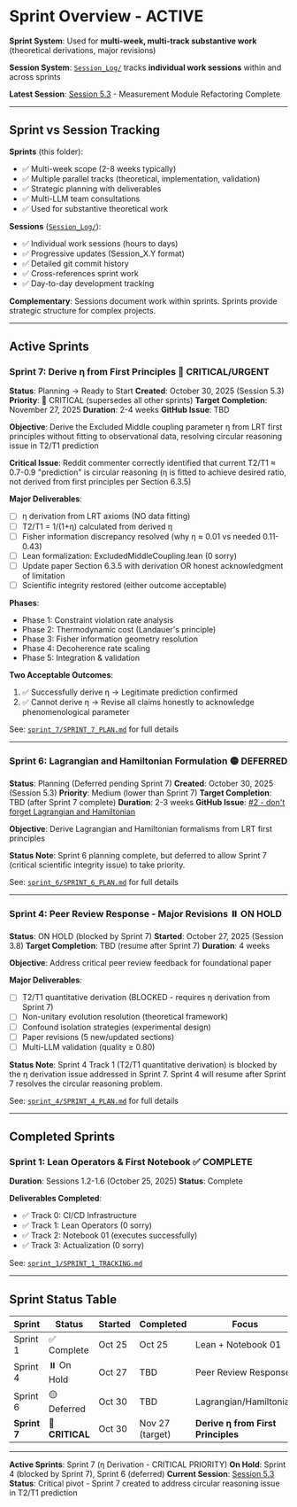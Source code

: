 # Sprint Overview - ACTIVE

**Sprint System**: Used for **multi-week, multi-track substantive work** (theoretical derivations, major revisions)

**Session System**: [`Session_Log/`](../Session_Log/) tracks **individual work sessions** within and across sprints

**Latest Session**: [Session 5.3](../Session_Log/Session_5.3.md) - Measurement Module Refactoring Complete

---

## Sprint vs Session Tracking

**Sprints** (this folder):
- ✅ Multi-week scope (2-8 weeks typically)
- ✅ Multiple parallel tracks (theoretical, implementation, validation)
- ✅ Strategic planning with deliverables
- ✅ Multi-LLM team consultations
- ✅ Used for substantive theoretical work

**Sessions** ([`Session_Log/`](../Session_Log/)):
- ✅ Individual work sessions (hours to days)
- ✅ Progressive updates (Session_X.Y format)
- ✅ Detailed git commit history
- ✅ Cross-references sprint work
- ✅ Day-to-day development tracking

**Complementary**: Sessions document work within sprints. Sprints provide strategic structure for complex projects.

---

## Active Sprints

### Sprint 7: Derive η from First Principles 🔴 **CRITICAL/URGENT**

**Status**: Planning → Ready to Start
**Created**: October 30, 2025 (Session 5.3)
**Priority**: 🔴 CRITICAL (supersedes all other sprints)
**Target Completion**: November 27, 2025
**Duration**: 2-4 weeks
**GitHub Issue**: TBD

**Objective**: Derive the Excluded Middle coupling parameter η from LRT first principles without fitting to observational data, resolving circular reasoning issue in T2/T1 prediction

**Critical Issue**: Reddit commenter correctly identified that current T2/T1 ≈ 0.7-0.9 "prediction" is circular reasoning (η is fitted to achieve desired ratio, not derived from first principles per Section 6.3.5)

**Major Deliverables**:
- [ ] η derivation from LRT axioms (NO data fitting)
- [ ] T2/T1 = 1/(1+η) calculated from derived η
- [ ] Fisher information discrepancy resolved (why η ≈ 0.01 vs needed 0.11-0.43)
- [ ] Lean formalization: ExcludedMiddleCoupling.lean (0 sorry)
- [ ] Update paper Section 6.3.5 with derivation OR honest acknowledgment of limitation
- [ ] Scientific integrity restored (either outcome acceptable)

**Phases**:
- Phase 1: Constraint violation rate analysis
- Phase 2: Thermodynamic cost (Landauer's principle)
- Phase 3: Fisher information geometry resolution
- Phase 4: Decoherence rate scaling
- Phase 5: Integration & validation

**Two Acceptable Outcomes**:
1. ✅ Successfully derive η → Legitimate prediction confirmed
2. ✅ Cannot derive η → Revise all claims honestly to acknowledge phenomenological parameter

See: [`sprint_7/SPRINT_7_PLAN.md`](sprint_7/SPRINT_7_PLAN.md) for full details

---

### Sprint 6: Lagrangian and Hamiltonian Formulation 🟡 **DEFERRED**

**Status**: Planning (Deferred pending Sprint 7)
**Created**: October 30, 2025 (Session 5.3)
**Priority**: Medium (lower than Sprint 7)
**Target Completion**: TBD (after Sprint 7 complete)
**Duration**: 2-3 weeks
**GitHub Issue**: [#2 - don't forget Lagrangian and Hamiltonian](https://github.com/jdlongmire/logic-realism-theory/issues/2)

**Objective**: Derive Lagrangian and Hamiltonian formalisms from LRT first principles

**Status Note**: Sprint 6 planning complete, but deferred to allow Sprint 7 (critical scientific integrity issue) to take priority.

See: [`sprint_6/SPRINT_6_PLAN.md`](sprint_6/SPRINT_6_PLAN.md) for full details

---

### Sprint 4: Peer Review Response - Major Revisions ⏸️ **ON HOLD**

**Status**: ON HOLD (blocked by Sprint 7)
**Started**: October 27, 2025 (Session 3.8)
**Target Completion**: TBD (resume after Sprint 7)
**Duration**: 4 weeks

**Objective**: Address critical peer review feedback for foundational paper

**Major Deliverables**:
- [ ] T2/T1 quantitative derivation (BLOCKED - requires η derivation from Sprint 7)
- [ ] Non-unitary evolution resolution (theoretical framework)
- [ ] Confound isolation strategies (experimental design)
- [ ] Paper revisions (5 new/updated sections)
- [ ] Multi-LLM validation (quality ≥ 0.80)

**Status Note**: Sprint 4 Track 1 (T2/T1 quantitative derivation) is blocked by the η derivation issue addressed in Sprint 7. Sprint 4 will resume after Sprint 7 resolves the circular reasoning problem.

See: [`sprint_4/SPRINT_4_PLAN.md`](sprint_4/SPRINT_4_PLAN.md) for full details

---

## Completed Sprints

### Sprint 1: Lean Operators & First Notebook ✅ COMPLETE

**Duration**: Sessions 1.2-1.6 (October 25, 2025)
**Status**: Complete

**Deliverables Completed**:
- ✅ Track 0: CI/CD Infrastructure
- ✅ Track 1: Lean Operators (0 sorry)
- ✅ Track 2: Notebook 01 (executes successfully)
- ✅ Track 3: Actualization (0 sorry)

See: [`sprint_1/SPRINT_1_TRACKING.md`](sprint_1/SPRINT_1_TRACKING.md)

---

## Sprint Status Table

| Sprint | Status | Started | Completed | Focus | Sessions |
|--------|--------|---------|-----------|-------|----------|
| Sprint 1 | ✅ Complete | Oct 25 | Oct 25 | Lean + Notebook 01 | 1.2-1.6 |
| Sprint 4 | ⏸️ On Hold | Oct 27 | TBD | Peer Review Response | 3.8+ |
| Sprint 6 | 🟡 Deferred | Oct 30 | TBD | Lagrangian/Hamiltonian | 5.3+ |
| **Sprint 7** | 🔴 **CRITICAL** | Oct 30 | Nov 27 (target) | **Derive η from First Principles** | **5.3+** |

---

**Active Sprints**: Sprint 7 (η Derivation - CRITICAL PRIORITY)
**On Hold**: Sprint 4 (blocked by Sprint 7), Sprint 6 (deferred)
**Current Session**: [Session 5.3](../Session_Log/Session_5.3.md)
**Status**: Critical pivot - Sprint 7 created to address circular reasoning issue in T2/T1 prediction
